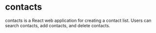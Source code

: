 # contacts
contacts is a React web application for creating a contact list. Users can search contacts, add contacts, and delete contacts.
